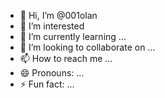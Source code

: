 - 👋 Hi, I’m @001olan
- 👀 I’m interested 
- 🌱 I’m currently learning ...
- 💞️ I’m looking to collaborate on ...
- 📫 How to reach me ...
- 😄 Pronouns: ...
- ⚡ Fun fact: ...

<!---
001olan/001olan is a ✨ special ✨ repository because its `README.md` (this file) appears on your GitHub profile.
You can click the Preview link to take a look at your changes.
--->
